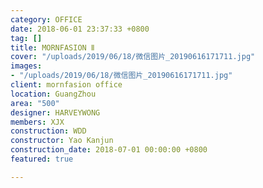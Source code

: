 ```yaml
---
category: OFFICE
date: 2018-06-01 23:37:33 +0800
tag: []
title: MORNFASION Ⅱ
cover: "/uploads/2019/06/18/微信图片_20190616171711.jpg"
images:
- "/uploads/2019/06/18/微信图片_20190616171711.jpg"
client: mornfasion office
location: GuangZhou
area: "500"
designer: HARVEYWONG
members: XJX
construction: WDD
constructor: Yao Kanjun
construction_date: 2018-07-01 00:00:00 +0800
featured: true

---
```

